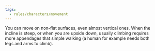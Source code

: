 ```yaml
---
tags:
  - rules/characters/movement
---
```

You can move on non-flat surfaces, even almost vertical ones.
When the incline is steep, or when you are upside down, usually climbing requires more appendages that simple walking (a human for example needs both legs and arms to climb).
